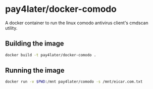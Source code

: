 # pay4later/docker-comodo

A docker container to run the linux comodo antivirus client's cmdscan utility.

## Building the image

```sh
docker build -t pay4later/docker-comodo .
```

## Running the image

```sh
docker run -v $PWD:/mnt pay4later/comodo -s /mnt/eicar.com.txt
```